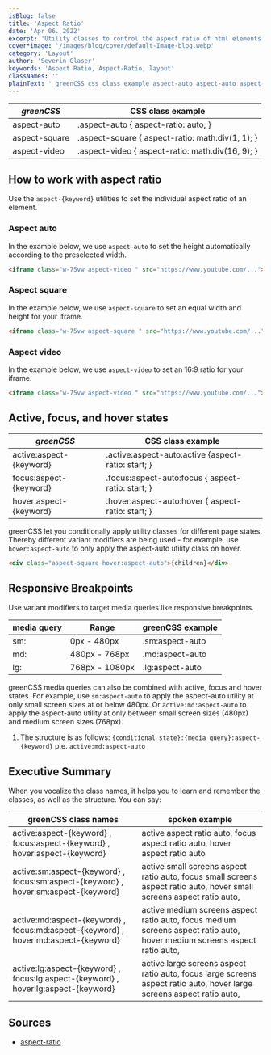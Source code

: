```yaml
---
isBlog: false
title: 'Aspect Ratio'
date: 'Apr 06. 2022'
excerpt: 'Utility classes to control the aspect ratio of html elements.'
cover*image: '/images/blog/cover/default-Image-blog.webp'
category: 'Layout'
author: 'Severin Glaser'
keywords: 'Aspect Ratio, Aspect-Ratio, layout'
classNames: ''
plainText: ' greenCSS css class example aspect-auto aspect-auto aspect-ratio: auto; aspect-square aspect-square aspect-ratio: math div 1 1 ; aspect-video aspect-video aspect-ratio: math div 16 9 ; how to work with aspect ratio use the `aspect keyword ` utilities to set the individual aspect ratio of an element aspect auto in the example below we use `aspect-auto` to set the height automatically according to the preselected width  aspect square in the example below we use `aspect-square` to set an equal width and height for your iframe  aspect video in the example below we use `aspect-video` to set an 16:9 ratio for your iframe  active focus and hover states greenCSS css class example active:aspect keyword active :aspect-auto:active aspect-ratio: start; focus:aspect keyword focus :aspect-auto:focus aspect-ratio: start; hover:aspect keyword hover :aspect-auto:hover aspect-ratio: start; greenCSS let you conditionally apply utility classes for different page states thereby different variant modifiers are being used for example use `hover:aspect-auto` to only apply the aspect-auto utility class on hover  responsive breakpoints use variant modifiers to target media queries like responsive breakpoints media query range greenCSS example sm: 0px 480px sm:aspect-auto md: 480px 768px md:aspect-auto lg: 768px 1080px lg:aspect-auto greenCSS media queries can also be combined with active focus and hover states for example use `sm:aspect-auto` to apply the aspect-auto utility at only small screen sizes at or below 480px or `active:md:aspect-auto` to apply the aspect-auto utility at only between small screen sizes 480px and medium screen sizes 768px 1 the structure is as follows: ` conditional state : media query :aspect keyword ` p e `active:md:aspect-auto` executive summary when you vocalize the class names it helps you to learn and remember the classes as well as the structure you can say: greenCSS class names spoken example active:aspect keyword focus:aspect keyword hover:aspect keyword active aspect ratio auto focus aspect ratio auto hover aspect ratio auto active:sm:aspect keyword focus:sm:aspect keyword hover:sm:aspect keyword active small screens aspect ratio auto focus small screens aspect ratio auto hover small screens aspect ratio auto active:md:aspect keyword focus:md:aspect keyword hover:md:aspect keyword active medium screens aspect ratio auto focus medium screens aspect ratio auto hover medium screens aspect ratio auto active:lg:aspect keyword focus:lg:aspect keyword hover:lg:aspect keyword active large screens aspect ratio auto focus large screens aspect ratio auto hover large screens aspect ratio auto sources aspect-ratio https: developer mozilla org en-us docs web css aspect-ratio '
---
```


| _greenCSS_    | CSS class example                                |
| ------------- | ------------------------------------------------ |
| aspect-auto   | .aspect-auto { aspect-ratio: auto; }             |
| aspect-square | .aspect-square { aspect-ratio: math.div(1, 1); } |
| aspect-video  | .aspect-video { aspect-ratio: math.div(16, 9); } |

## How to work with aspect ratio

Use the `aspect-{keyword}` utilities to set the individual aspect ratio of an element.

### Aspect auto

In the example below, we use `aspect-auto` to set the height automatically according to the preselected width.

```html
<iframe class="w-75vw aspect-video " src="https://www.youtube.com/..."></iframe>
```

### Aspect square

In the example below, we use `aspect-square` to set an equal width and height for your iframe.

```html
<iframe class="w-75vw aspect-square " src="https://www.youtube.com/..."></iframe>
```

### Aspect video

In the example below, we use `aspect-video` to set an 16:9 ratio for your iframe.

```html
<iframe class="w-75vw aspect-video " src="https://www.youtube.com/..."></iframe>
```

## Active, focus, and hover states

| _greenCSS_              | CSS class example                                   |
| ----------------------- | --------------------------------------------------- |
| active:aspect-{keyword} | .active\:aspect-auto:active {aspect-ratio: start; } |
| focus:aspect-{keyword}  | .focus\:aspect-auto:focus { aspect-ratio: start; }  |
| hover:aspect-{keyword}  | .hover\:aspect-auto:hover { aspect-ratio: start; }  |

greenCSS let you conditionally apply utility classes for different page states. Thereby different variant modifiers are being used - for example, use `hover:aspect-auto` to only apply the aspect-auto utility class on hover.

```html
<div class="aspect-square hover:aspect-auto">{children}</div>
```

## Responsive Breakpoints

Use variant modifiers to target media queries like responsive breakpoints.

| media query | Range          | greenCSS example |
| ----------- | -------------- | ---------------- |
| sm:         | 0px - 480px    | .sm:aspect-auto  |
| md:         | 480px - 768px  | .md:aspect-auto  |
| lg:         | 768px - 1080px | .lg:aspect-auto  |

greenCSS media queries can also be combined with active, focus and hover states. For example, use `sm:aspect-auto` to apply the aspect-auto utility at only small screen sizes at or below 480px. Or `active:md:aspect-auto` to apply the aspect-auto utility at only between small screen sizes (480px) and medium screen sizes (768px).

1. The structure is as follows: `{conditional state}:{media query}:aspect-{keyword}` p.e. `active:md:aspect-auto`

## Executive Summary

When you vocalize the class names, it helps you to learn and remember the classes, as well as the structure. You can say:

| greenCSS class names                                                               | spoken example                                                                                                           |
| ---------------------------------------------------------------------------------- | ------------------------------------------------------------------------------------------------------------------------ |
| active:aspect-{keyword} , focus:aspect-{keyword} , hover:aspect-{keyword}          | active aspect ratio auto, focus aspect ratio auto, hover aspect ratio auto                                               |
| active:sm:aspect-{keyword} , focus:sm:aspect-{keyword} , hover:sm:aspect-{keyword} | active small screens aspect ratio auto, focus small screens aspect ratio auto, hover small screens aspect ratio auto,    |
| active:md:aspect-{keyword} , focus:md:aspect-{keyword} , hover:md:aspect-{keyword} | active medium screens aspect ratio auto, focus medium screens aspect ratio auto, hover medium screens aspect ratio auto, |
| active:lg:aspect-{keyword} , focus:lg:aspect-{keyword} , hover:lg:aspect-{keyword} | active large screens aspect ratio auto, focus large screens aspect ratio auto, hover large screens aspect ratio auto,    |

## Sources

- [aspect-ratio](https://developer.mozilla.org/en-US/docs/Web/CSS/aspect-ratio)
